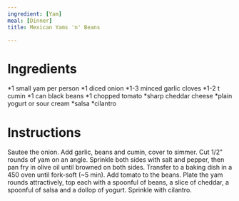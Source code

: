 ```yaml
---
ingredient: [Yam]
meal: [Dinner]
title: Mexican Yams 'n' Beans

---
```

# Ingredients

*1 small yam per person
*1 diced onion
*1-3 minced garlic cloves
*1-2 t cumin
*1 can black beans
*1 chopped tomato
*sharp cheddar cheese
*plain yogurt or sour cream
*salsa
*cilantro

# Instructions

Sautee the onion.  Add garlic, beans and cumin, cover to simmer.  Cut 1/2" rounds of yam on an angle.  Sprinkle both sides with salt and pepper, then pan fry in olive oil until browned on both sides.  Transfer to a baking dish in a 450 oven until fork-soft (~5 min).  Add tomato to the beans.  Plate the yam rounds attractively, top each with a spoonful of beans, a slice of cheddar, a spoonful of salsa and a dollop of yogurt.  Sprinkle with cilantro.
